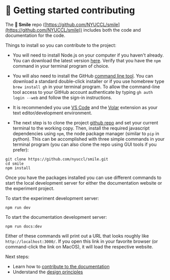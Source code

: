 # :raising_hand: Getting started contributing

The **🫠 Smile** repo ([https://github.com/NYUCCL/smile](https://github.com/NYUCCL/smile)) includes both the code and documentation for the code.


Things to install so you can contribute to the project:

- You will need to install Node.js on your computer if you haven't already.  You can download the latest version [here](https://nodejs.org/en/download/).  Verify that you have the `npm` command in your terminal program of choice.

- You will also need to install the GitHub [command line tool](https://cli.github.com).  You can download a standard double-click installer or if you use homebrew type `brew install gh` in your terminal program.  To allow the command-line tool access to your GitHub account authenticate by typing `gh auth login --web` and follow the sign-in instructions.

- It is recommended you use [VS Code](https://code.visualstudio.com/) and the [Volar](https://marketplace.visualstudio.com/items?itemName=Vue.volar) extension as your text editor/development environment.

- The next step is to clone the project [github repo](https://github.com/NYUCCL/smile) and set
your current terminal to the working copy. Then, install the required javascript dependencies
using `npm`, the node package manager (similar to `pip` in python).  This can be accomplished with three simple commands in your terminal program (you can also clone the repo using GUI tools if you prefer):

```
git clone https://github.com/nyuccl/smile.git
cd smile
npm install
```

Once you have the packages installed you can use different commands to start the local development server for either the documentation website or the experiment project.



To start the experiment development server:

```
npm run dev
```

To start the documentation development server:

```
npm run docs:dev
```

Either of these commands will print out a URL that looks roughly like `http://localhost:3000/`. If you open this link in your favorite browser (or command-click the link on MacOS), it will load the respective website. 

Next steps: 
- Learn how to [contribute to the documentation](/contributing)
- Understand the [design principles](/principles)